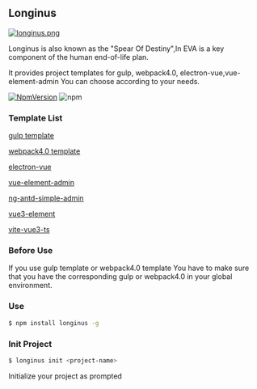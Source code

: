 ## Longinus

[![longinus.png](https://i.postimg.cc/9Qhmq0Dx/longinus.png)](https://postimg.cc/xc6Dw0yH)

Longinus is also known as the "Spear Of Destiny",In EVA is a key component of the human end-of-life plan.

It provides project templates for gulp, webpack4.0, electron-vue,vue-element-admin
You can choose according to your needs.


[![NpmVersion](https://img.shields.io/npm/v/longinus.svg)](https://www.npmjs.com/package/longinus)
![npm](https://img.shields.io/npm/dw/longinus.svg)

### Template List

  [gulp template](https://github.com/gkf442573575/gulpsimple)

  [webpack4.0 template](https://github.com/gkf442573575/webpack4.0-simple)

  [electron-vue](https://github.com/gkf442573575/electron-vue-simple)

  [vue-element-admin](https://github.com/PanJiaChen/vue-element-admin)
  
  [ng-antd-simple-admin](https://github.com/gkf442573575/ng-simple-admin)

  [vue3-element](https://github.com/gkf442573575/vue3-element-template)

  [vite-vue3-ts](https://github.com/gkf442573575/vite-vue-ts)


### Before Use
If you use gulp template or webpack4.0 template
You have to make sure that you have the corresponding gulp or webpack4.0 in your global environment.
### Use
```bash
$ npm install longinus -g
```
### Init Project
```bash
$ longinus init <project-name>
```
Initialize your project as prompted



